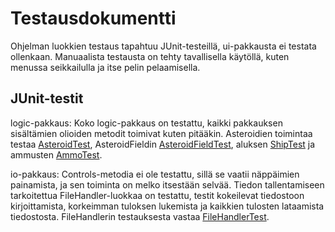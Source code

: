 # Testausdokumentti
Ohjelman luokkien testaus tapahtuu JUnit-testeillä, ui-pakkausta ei testata ollenkaan. Manuaalista testausta on tehty tavallisella käytöllä, kuten menussa seikkailulla ja itse pelin pelaamisella.

## JUnit-testit
logic-pakkaus: Koko logic-pakkaus on testattu, kaikki pakkauksen sisältämien olioiden metodit toimivat kuten pitääkin.
Asteroidien toimintaa testaa [AsteroidTest](https://github.com/mancato/otm-harjoitustyo/blob/master/src/test/java/logictest/AsteroidTest.java), 
AsteroidFieldin [AsteroidFieldTest](https://github.com/mancato/otm-harjoitustyo/blob/master/src/test/java/logictest/AsteroidFieldTest.java),
aluksen [ShipTest](https://github.com/mancato/otm-harjoitustyo/blob/master/src/test/java/logictest/ShipTest.java) ja 
ammusten [AmmoTest](https://github.com/mancato/otm-harjoitustyo/blob/master/src/test/java/logictest/AmmoTest.java).

io-pakkaus: Controls-metodia ei ole testattu, sillä se vaatii näppäimien painamista, ja sen toiminta on melko itsestään selvää. Tiedon tallentamiseen tarkoitettua FileHandler-luokkaa on testattu, testit kokeilevat tiedostoon kirjoittamista, korkeimman tuloksen lukemista ja kaikkien tulosten lataamista tiedostosta. FileHandlerin testauksesta vastaa [FileHandlerTest](https://github.com/mancato/otm-harjoitustyo/blob/master/src/test/java/iotest/FileHandlerTest.java).


